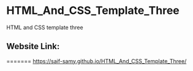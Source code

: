 # HTML_And_CSS_Template_Three

HTML and CSS template three

## Website Link:

=======
https://saif-samy.github.io/HTML_And_CSS_Template_Three/
